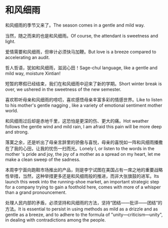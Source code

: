 # 和风细雨

<p><span class="chinese">和风细雨的季节又来了。</span><span class="english">The season comes in a gentle and mild way.</span></p>

<p><span class="chinese">当然，随之而来的也是和风细雨。</span><span class="english">Of course, the attendant is sweetness and light.</span></p>

<p><span class="chinese">爱情需要和风细雨，但审计必须快马加鞭。</span><span class="english">But love is a breeze compared to accelerating an audit.</span></p>

<p><span class="chinese">哲人哲语，犹如和风细雨，滋润心田！</span><span class="english">Sage-chul language, like a gentle and mild way, moisture Xintian!</span></p>

<p><span class="chinese">短暂的寒假已经结束，我们在和风细雨中迎来了新的学期。</span><span class="english">Short winter break is over, we ushered in the sweetness of the new semester.</span></p>

<p><span class="chinese">喜欢聆听母亲和风细雨的唠叨，喜欢感悟母亲丰富多彩的情感世界。</span><span class="english">Like to listen to his mother's gentle nagging , like a variety of emotional sentiment mother world.</span></p>

<p><span class="chinese">和风细雨过后却是赤地千里，这恐怕是更深的伤、更大的痛。</span><span class="english">Hot weather follows the gentle wind and mild rain, I am afraid this pain will be more deep and strong.</span></p>

<p><span class="chinese">落寞之余，还是听出了母亲言辞里的骄傲与喜悦，母亲的喜悦如一阵和风细雨播撒在了我的心田，让我的忧伤一扫而光。</span><span class="english">Lonely I, or listen to the words in the mother 's pride and joy, the joy of a mother as a spread on my heart, let me make a clean sweep of the sadness.</span></p>

<p><span class="chinese">本周李宁面向跑鞋市场推出的产品，则是李宁试图在美国占有一席之地的重要战略性举措，当然，这种举措更多还是和风细雨般的推进，而非大张旗鼓的进军。</span><span class="english">Its launch this week into the running-shoe market, an important strategic step for a company trying to gain a foothold here, comes with more of a whisper than a grand pronouncement.</span></p>

<p><span class="chinese">处理人民内部的矛盾，必须坚持和风细雨的方法，坚持“团结——批评——团结”的方法。</span><span class="english">It is essential to persist in using methods as mild as a drizzle and as gentle as a breeze, and to adhere to the formula of "unity—criticism—unity", in dealing with contradictions among the people.</span></p>


